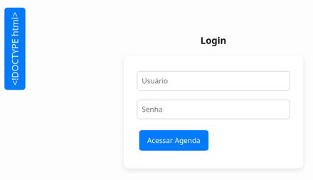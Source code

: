 <!DOCTYPE html>
<html lang="pt-BR">
<head>
  <meta charset="UTF-8" />
  <meta name="viewport" content="width=device-width, initial-scale=1.0"/>
  <title>Agenda de Licitações</title>
  <style>
    * { box-sizing: border-box; font-family: 'Segoe UI', sans-serif; }

    body { margin: 0; padding: 0; background: #f5f7fa; color: #333; }

    h2 { text-align: center; margin-top: 30px; }

    #loginForm, #agenda {
      max-width: 1000px;
      margin: 20px auto;
      background: white;
      padding: 30px;
      border-radius: 12px;
      box-shadow: 0 4px 12px rgba(0,0,0,0.1);
    }

    input, select {
      width: 100%; padding: 10px; margin: 5px 0 15px;
      border: 1px solid #ccc; border-radius: 6px; font-size: 16px;
    }

    button {
      background-color: #007bff; color: white;
      padding: 12px 18px; border: none; border-radius: 6px;
      font-size: 16px; margin: 10px 5px; cursor: pointer;
      transition: background-color 0.3s ease;
    }

    button:hover { background-color: #0056b3; }

    .button-group {
      display: flex;
      flex-wrap: wrap;
      justify-content: center;
    }

    table {
      width: 100%;
      border-collapse: collapse;
      margin-top: 20px;
    }

    th, td {
      padding: 10px;
      border: 1px solid #ccc;
      text-align: left;
      min-width: 100px;
    }

    th {
      background-color: #007bff;
      color: white;
      position: sticky;
      top: 0;
    }

    td:nth-child(1) {
      min-width: 160px;
    }

    .destaque {
      background-color: #28a745 !important;
      color: white;
    }

    .vertical-text {
      writing-mode: vertical-rl;
      transform: rotate(180deg);
      font-size: 20px;
      position: fixed;
      top: 20px;
      left: 10px;
      background: #007bff;
      color: white;
      padding: 10px;
      border-radius: 6px;
    }
  </style>
</head>
<body>

  <div class="vertical-text">
    &lt;!DOCTYPE html&gt;
  </div>

  <div id="login">
    <h2>Login</h2>
    <form id="loginForm">
      <input type="text" id="usuario" placeholder="Usuário" required />
      <input type="password" id="senha" placeholder="Senha" required />
      <button type="submit">Acessar Agenda</button>
    </form>
  </div>

  <div id="agenda" style="display: none;">
    <h2>Agenda de Licitações</h2>
    <audio id="alertaSom" src="https://www.soundjay.com/button/beep-07.wav" preload="auto"></audio>

    <div class="button-group">
      <button onclick="ordenarTabela()">📅 Ordenar por Data</button>
      <button onclick="adicionarNovaLinha()">➕ Adicionar Nova Linha</button>
      <button onclick="fecharPlanilha()">💾 Fechar e Salvar</button>
    </div>

    <table id="tabela">
      <thead>
        <tr>
          <th>Horário</th>
          <th>Empresa</th>
          <th>Pregão/Dispensa</th>
          <th>UASG</th>
          <th>Órgão</th>
          <th>Estado</th>
          <th>Portal</th>
          <th>Descrição</th>
          <th>Edital</th>
        </tr>
      </thead>
      <tbody></tbody>
    </table>
  </div>

  <script>
    const usuarios = { "BH": "123", "HDF": "321" };
    const alertados = new Set();

    document.getElementById("loginForm").addEventListener("submit", function (event) {
      event.preventDefault();
      const usuario = document.getElementById("usuario").value.trim();
      const senha = document.getElementById("senha").value.trim();
      if (usuarios[usuario] === senha) {
        document.getElementById("login").style.display = "none";
        document.getElementById("agenda").style.display = "block";
        carregarDados();
        alert("Login bem-sucedido!");
        iniciarVerificacaoAlertas();
      } else {
        alert("Usuário ou senha incorretos!");
      }
    });

    function adicionarNovaLinha(dado = {}) {
      const tabela = document.getElementById("tabela").getElementsByTagName("tbody")[0];
      const novaLinha = tabela.insertRow();
      const colunas = ["horario", "empresa", "pregao", "uasg", "orgao", "estado", "portal", "descricao", "edital"];
      colunas.forEach(coluna => {
        const celula = novaLinha.insertCell();
        const input = document.createElement("input");
        input.type = coluna === "horario" ? "datetime-local" : "text";
        input.name = coluna;
        input.value = dado[coluna] || "";
        celula.appendChild(input);
      });
    }

    function salvarDados() {
      const dados = [];
      document.querySelectorAll("#tabela tbody tr").forEach(linha => {
        const obj = {};
        linha.querySelectorAll("input").forEach(input => {
          obj[input.name] = input.value;
        });
        dados.push(obj);
      });
      localStorage.setItem("agendaLicitacoes", JSON.stringify(dados));
    }

    function carregarDados() {
      const dados = JSON.parse(localStorage.getItem("agendaLicitacoes")) || [];
      dados.forEach(dado => adicionarNovaLinha(dado));
      destacarPrimeiraLinha();
    }

    function fecharPlanilha() {
      salvarDados();
      alert("Planilha salva com sucesso!");
    }

    function ordenarTabela() {
      const tabela = document.getElementById("tabela").getElementsByTagName("tbody")[0];
      const linhas = Array.from(tabela.rows);
      linhas.sort((a, b) => {
        const dataA = new Date(a.cells[0].querySelector("input").value);
        const dataB = new Date(b.cells[0].querySelector("input").value);
        return dataA - dataB;
      });
      linhas.forEach(linha => tabela.appendChild(linha));
      destacarPrimeiraLinha();
    }

    function destacarPrimeiraLinha() {
      const tabela = document.getElementById("tabela").getElementsByTagName("tbody")[0];
      Array.from(tabela.rows).forEach(row => row.classList.remove("destaque"));
      let primeiraData = null;
      let linhaDestaque = null;
      Array.from(tabela.rows).forEach(row => {
        const dataStr = row.cells[0].querySelector("input").value;
        const data = new Date(dataStr);
        if (!primeiraData || data < primeiraData) {
          primeiraData = data;
          linhaDestaque = row;
        }
      });
      if (linhaDestaque) linhaDestaque.classList.add("destaque");
    }

    function iniciarVerificacaoAlertas() {
      setInterval(() => {
        const agora = new Date();
        document.querySelectorAll("#tabela tbody tr").forEach(row => {
          const inputData = row.cells[0].querySelector("input");
          if (!inputData || !inputData.value) return;
          const horario = new Date(inputData.value);
          const diffMin = Math.round((horario - agora) / 60000);
          if (diffMin === 10 && !alertados.has(inputData.value)) {
            document.getElementById("alertaSom").play();
            alertados.add(inputData.value);
            alert("⚠️ ATENÇÃO: SUA DISPUTA VAI COMEÇAR!");
          }
        });
      }, 60000);
    }
  </script>
</body>
</html>
